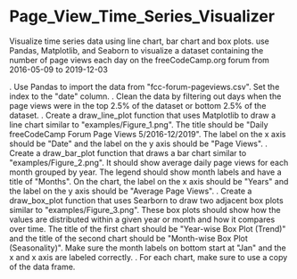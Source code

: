 # Page_View_Time_Series_Visualizer
Visualize time series data using line chart, bar chart and box plots.
use Pandas, Matplotlib, and Seaborn to visualize a dataset containing the number of page views each day on the freeCodeCamp.org forum from 2016-05-09 to 2019-12-03


. Use Pandas to import the data from "fcc-forum-pageviews.csv". Set the index to the "date" column.
. Clean the data by filtering out days when the page views were in the top 2.5% of the dataset or bottom 2.5% of the dataset.
. Create a draw_line_plot function that uses Matplotlib to draw a line chart similar to "examples/Figure_1.png". The title should be "Daily freeCodeCamp Forum Page Views 5/2016-12/2019". The label on the x axis 
  should be "Date" and the label on the y axis should be "Page Views".
. Create a draw_bar_plot function that draws a bar chart similar to "examples/Figure_2.png". It should show average daily page views for each month grouped by year. The legend should show month labels and have a 
  title of "Months". On the chart, the label on the x axis should be "Years" and the label on the y axis should be "Average Page Views".
. Create a draw_box_plot function that uses Searborn to draw two adjacent box plots similar to "examples/Figure_3.png". These box plots should show how the values are distributed within a given year or month and 
  how it compares over time. The title of the first chart should be "Year-wise Box Plot (Trend)" and the title of the second chart should be "Month-wise Box Plot (Seasonality)". Make sure the month labels on bottom 
  start at "Jan" and the x and x axis are labeled correctly.
. For each chart, make sure to use a copy of the data frame. 


